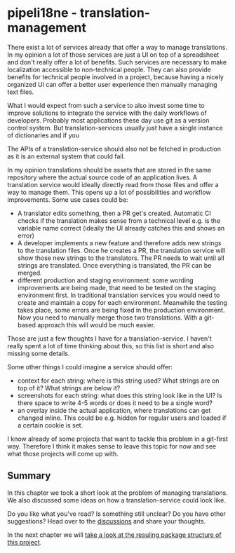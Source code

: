 # pipeli18ne - translation-management

There exist a lot of services already that offer a way to manage translations. In my opinion a lot of those services are just a UI on top of a spreadsheet and don't really offer a lot of benefits.
Such services are necessary to make localization accessible to non-technical people. They can also provide benefits for technical people involved in a project, because having a nicely organized UI can offer a better user experience then manually managing text files.

What I would expect from such a service to also invest some time to improve solutions to integrate the service with the daily workflows of developers. Probably most applications these day use git as a version control system. But translation-services usually just have a single instance of dictionaries and if you

The APIs of a translation-service should also not be fetched in production as it is an external system that could fail.

In my opinion translations should be assets that are stored in the same repository where the actual source code of an application lives. A translation service would ideally directly read from those files and offer a way to manage them. This opens up a lot of possibilities and workflow improvements. Some use cases could be:
 - A translator edits something, then a PR get's created. Automatic CI checks if the translation makes sense from a technical level e.g. is the variable name correct (ideally the UI already catches this and shows an error)
 - A developer implements a new feature and therefore adds new strings to the translation files. Once he creates a PR, the translation service will show those new strings to the translators. The PR needs to wait until all strings are translated. Once everything is translated, the PR can be merged.
 - different production and staging environment: some wording improvements are being made, that need to be tested on the staging environment first. In traditional translation services you would need to create and maintain a copy for each environment. Meanwhile the testing takes place, some errors are being fixed in the production environment. Now you need to manually merge those two translations. With a git-based approach this will would be much easier.

Those are just a few thoughts I have for a translation-service. I haven't really spent a lot of time thinking about this, so this list is short and also missing some details.

Some other things I could imagine a service should offer:
 - context for each string: where is this string used? What strings are on top of it? What strings are below it?
 - screenshots for each string: what does this string look like in the UI? Is there space to write 4-5 words or does it need to be a single word?
 - an overlay inside the actual application, where translations can get changed inline. This could be e.g. hidden for regular users and loaded if a certain cookie is set.

I know already of some projects that want to tackle this problem in a git-first way. Therefore I think it makes sense to leave this topic for now and see what those projects will come up with.

## Summary

In this chapter we took a short look at the problem of managing translations. We also discussed some ideas on how a translation-service could look like.

Do you like what you've read? Is something still unclear? Do you have other suggestions?
Head over to the [discussions](https://github.com/pipeli18ne/RFC/discussions) and share your thoughts.

In the next chapter we will [take a look at the resuling package structure of this project](https://github.com/pipeli18ne/RFC/blob/main/04-package-structure.md).